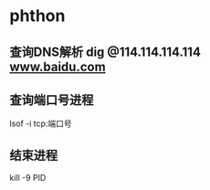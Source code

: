 # phthon

## 查询DNS解析 dig @114.114.114.114 www.baidu.com

## 查询端口号进程

lsof -i tcp:端口号

## 结束进程

kill -9 PID

